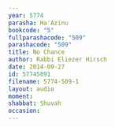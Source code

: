 ```yaml
---
year: 5774
parasha: Ha'Azinu
bookcode: "5"
fullparashacode: "509"
parashacode: "509"
title: No Chance
author: Rabbi Eliezer Hirsch
date: 2014-09-27
id: 57745091
filename: 5774-509-1
layout: audio
moment: 
shabbat: Shuvah
occasion: 
---
```

